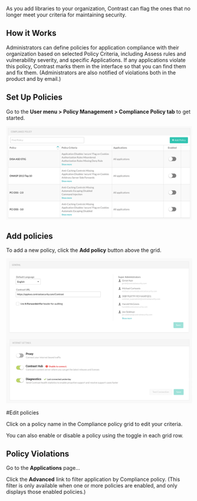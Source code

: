 <!--
title: "Compliance Policy"
description: "Overview of compliance policy for applications"
tags: "Admin compliance application policy management"
-->


As you add libraries to your organization, Contrast can flag the ones that no longer meet your criteria for maintaining security. 

## How it Works

Administrators can define policies for application compliance with their organization based on selected Policy Criteria, including Assess rules and vulnerability severity, and specific Applications. If any applications violate this policy, Contrast marks them in the interface so that you can find them and fix them. (Administrators are also notified of violations both in the product and by email.)

<!-- Defaults? -->

## Set Up Policies 

Go to the **User menu > Policy Management > Compliance Policy tab** to get started. 

<a href="assets/images/Compliance-policy-grid.png" rel="lightbox" title="Compliance Policy grid"><img class="thumbnail" src="assets/images/Compliance-policy-grid.png"/></a>

## Add policies

To add a new policy, click the **Add policy** button above the grid. 

<a href="assets/images/Compliance-policy.png" rel="lightbox" title="Compliance Policy"><img class="thumbnail" src="assets/images/Compliance-policy.png"/></a>

#Edit policies

Click on a policy name in the Compliance policy grid to edit your criteria. 

You can also enable or disable a policy using the toggle in each grid row. 

## Policy Violations 

Go to the **Applications** page...

Click the **Advanced** link to filter application by Compliance policy. (This filter is only available when one or more policies are enabled, and only displays those enabled policies.)


<!-- Merged apps? -->